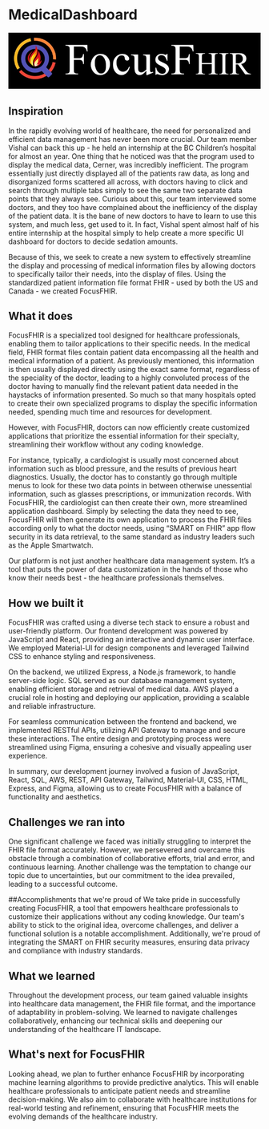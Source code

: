 # MedicalDashboard
![Logo](./assets/logo.jpeg)
## Inspiration
In the rapidly evolving world of healthcare, the need for personalized and efficient data management has never been more crucial. Our team member Vishal can back this up - he held an internship at the BC Children’s hospital for almost an year. One thing that he noticed was that the program used to display the medical data, Cerner, was incredibly inefficient. The program essentially just directly displayed all of the patients raw data, as long and disorganized forms scattered all across, with doctors having to click and search through multiple tabs simply to see the same two separate data points that they always see. Curious about this, our team interviewed some doctors, and they too have complained about the inefficiency of the display of the patient data. It is the bane of new doctors to have to learn to use this system, and much less, get used to it. In fact, Vishal spent almost half of his entire internship at the hospital simply to help create a more specific UI dashboard for doctors to decide sedation amounts.

Because of this, we seek to create a new system to effectively streamline the display and processing of medical information files by allowing doctors to specifically tailor their needs, into the display of files. Using the standardized patient information file format FHIR - used by both the US and Canada - we created FocusFHIR.

## What it does
FocusFHIR is a specialized tool designed for healthcare professionals, enabling them to tailor applications to their specific needs. In the medical field, FHIR format files contain patient data encompassing all the health and medical information of a patient. As previously mentioned, this information is then usually displayed directly using the exact same format, regardless of the speciality of the doctor, leading to a highly convoluted process of the doctor having to manually find the relevant patient data needed in the haystacks of information presented. So much so that many hospitals opted to create their own specialized programs to display the specific information needed, spending much time and resources for development.

However, with FocusFHIR, doctors can now efficiently create customized applications that prioritize the essential information for their specialty, streamlining their workflow without any coding knowledge.

For instance, typically, a cardiologist is usually most concerned about information such as blood pressure, and the results of previous heart diagnostics. Usually, the doctor has to constantly go through multiple menus to look for these two data points in between otherwise unessential information, such as glasses prescriptions, or immunization records. With FocusFHIR, the cardiologist can then create their own, more streamlined application dashboard. Simply by selecting the data they need to see, FocusFHIR will then generate its own application to process the FHIR files according only to what the doctor needs, using “SMART on FHIR” app flow security in its data retrieval, to the same standard as industry leaders such as the Apple Smartwatch.

Our platform is not just another healthcare data management system. It’s a tool that puts the power of data customization in the hands of those who know their needs best - the healthcare professionals themselves.

## How we built it
FocusFHIR was crafted using a diverse tech stack to ensure a robust and user-friendly platform. Our frontend development was powered by JavaScript and React, providing an interactive and dynamic user interface. We employed Material-UI for design components and leveraged Tailwind CSS to enhance styling and responsiveness.

On the backend, we utilized Express, a Node.js framework, to handle server-side logic. SQL served as our database management system, enabling efficient storage and retrieval of medical data. AWS played a crucial role in hosting and deploying our application, providing a scalable and reliable infrastructure.

For seamless communication between the frontend and backend, we implemented RESTful APIs, utilizing API Gateway to manage and secure these interactions. The entire design and prototyping process were streamlined using Figma, ensuring a cohesive and visually appealing user experience.

In summary, our development journey involved a fusion of JavaScript, React, SQL, AWS, REST, API Gateway, Tailwind, Material-UI, CSS, HTML, Express, and Figma, allowing us to create FocusFHIR with a balance of functionality and aesthetics.

## Challenges we ran into
One significant challenge we faced was initially struggling to interpret the FHIR file format accurately. However, we persevered and overcame this obstacle through a combination of collaborative efforts, trial and error, and continuous learning. Another challenge was the temptation to change our topic due to uncertainties, but our commitment to the idea prevailed, leading to a successful outcome.

##Accomplishments that we're proud of
We take pride in successfully creating FocusFHIR, a tool that empowers healthcare professionals to customize their applications without any coding knowledge. Our team's ability to stick to the original idea, overcome challenges, and deliver a functional solution is a notable accomplishment. Additionally, we're proud of integrating the SMART on FHIR security measures, ensuring data privacy and compliance with industry standards.

## What we learned
Throughout the development process, our team gained valuable insights into healthcare data management, the FHIR file format, and the importance of adaptability in problem-solving. We learned to navigate challenges collaboratively, enhancing our technical skills and deepening our understanding of the healthcare IT landscape.

## What's next for FocusFHIR
Looking ahead, we plan to further enhance FocusFHIR by incorporating machine learning algorithms to provide predictive analytics. This will enable healthcare professionals to anticipate patient needs and streamline decision-making. We also aim to collaborate with healthcare institutions for real-world testing and refinement, ensuring that FocusFHIR meets the evolving demands of the healthcare industry.
